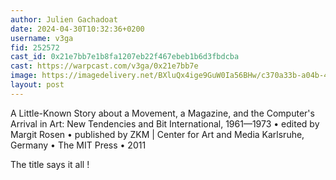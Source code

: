 ```yaml
---
author: Julien Gachadoat
date: 2024-04-30T10:32:36+0200
username: v3ga
fid: 252572
cast_id: 0x21e7bb7e1b8fa1207eb22f467ebeb1b6d3fbdcba
cast: https://warpcast.com/v3ga/0x21e7bb7e
image: https://imagedelivery.net/BXluQx4ige9GuW0Ia56BHw/c370a33b-a04b-4b6f-5008-3450fb8c1e00/original
layout: post
---
```

A Little-Known Story about a Movement, a Magazine, and the Computer's Arrival in Art: New Tendencies and Bit International, 1961—1973 • edited by Margit Rosen • published by ZKM | Center for Art and Media Karlsruhe, Germany • The MIT Press • 2011  
  
The title says it all !  

<img src='https://imagedelivery.net/BXluQx4ige9GuW0Ia56BHw/c370a33b-a04b-4b6f-5008-3450fb8c1e00/original' alt='' referrerpolicy='no-referrer'/>
<img src='https://imagedelivery.net/BXluQx4ige9GuW0Ia56BHw/9a86f7ea-997a-40fd-3b44-30b7b63f6300/original' alt='' referrerpolicy='no-referrer'/>